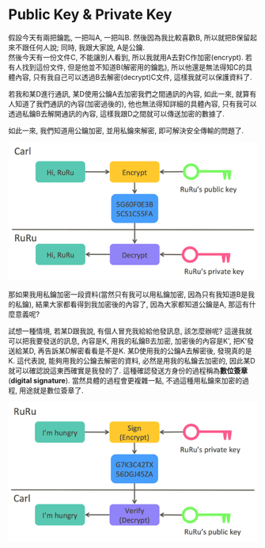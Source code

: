 # Public Key & Private Key

假設今天有兩把鑰匙, 一把叫A, 一把叫B. 然後因為我比較喜歡B, 所以就把B保留起來不跟任何人說; 同時, 我跟大家說, A是公鑰.  
然後今天有一份文件C, 不能讓別人看到, 所以我就用A去對C作加密\(encrypt\). 若有人找到這份文件, 但是他並不知道B\(解密用的鑰匙\), 所以他還是無法得知C的具體內容, 只有我自己可以透過B去解密\(decrypt\)C文件, 這樣我就可以保護資料了.

若我和某D進行通訊, 某D使用公鑰A去加密我們之間通訊的內容, 如此一來, 就算有人知道了我們通訊的內容\(加密過後的\), 他也無法得知詳細的具體內容, 只有我可以透過私鑰B去解開通訊的內容, 這樣我跟D之間就可以傳送加密的數據了.

如此一來, 我們知道用公鑰加密, 並用私鑰來解密, 即可解決安全傳輸的問題了.

![](/assets/publickey_privatekey001.png)

那如果我用私鑰加密一段資料\(當然只有我可以用私鑰加密, 因為只有我知道B是我的私鑰\), 結果大家都看得到我加密後的內容了, 因為大家都知道公鑰是A, 那這有什麼意義呢?

試想一種情境, 若某D跟我說, 有個人冒充我給給他發訊息, 該怎麼辦呢? 這邊我就可以把我要發送的訊息, 內容是K, 用我的私鑰B去加密, 加密後的內容是K', 把K'發送給某D, 再告訴某D解密看看是不是K. 某D使用我的公鑰A去解密後, 發現真的是K. 這代表說, 能夠用我的公鑰去解密的資料, 必然是用我的私鑰去加密的, 因此某D就可以確認說這東西確實是我發的了. 這種確認發送方身份的過程稱為**數位簽章**\(**digital signature**\). 當然具體的過程會更複雜一點, 不過這種用私鑰來加密的過程, 用途就是數位簽章了.

![](/assets/digital_signature.png)

